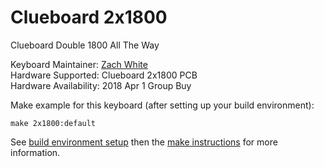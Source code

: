 # Clueboard 2x1800

Clueboard Double 1800 All The Way

Keyboard Maintainer: [Zach White](https://github.com/skullydazed)  
Hardware Supported: Clueboard 2x1800 PCB  
Hardware Availability: 2018 Apr 1 Group Buy

Make example for this keyboard (after setting up your build environment):

    make 2x1800:default

See [build environment setup](https://docs.qmk.fm/#/getting_started_build_tools) then the [make instructions](https://docs.qmk.fm/#/getting_started_make_guide) for more information.
